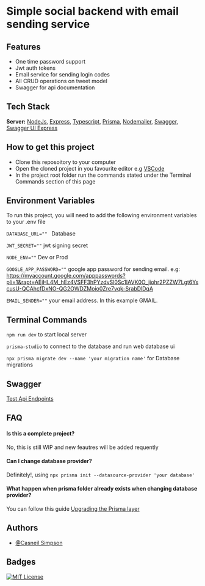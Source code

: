 # Simple social backend with email sending service

## Features
- One time password support
- Jwt auth tokens
- Email service for sending login codes
- All CRUD operations on tweet model
- Swagger for api documentation
## Tech Stack
**Server:** [NodeJs](https://nodejs.org/en), [Express](https://expressjs.com/de/), [Typescript](https://www.typescriptlang.org/docs/), [Prisma](https://www.prisma.io/), [Nodemailer](https://nodemailer.com/about/), [Swagger](https://swagger.io/), [Swagger UI Express](https://www.npmjs.com/package/swagger-ui-express)

## How to get this project
- Clone this reposoitory to your computer
- Open the cloned project in you favourite editor e.g [VSCode](https://code.visualstudio.com/)
- In the project root folder run the commands stated under the Terminal Commands section of this page

## Environment Variables

To run this project, you will need to add the following environment variables to your .env file

`DATABASE_URL="" `  Database

`JWT_SECRET=""` jwt signing secret

`NODE_ENV=""` Dev or Prod

`GOOGLE_APP_PASSWORD=""` google app password for sending email. e.g: https://myaccount.google.com/apppasswords?pli=1&rapt=AEjHL4M_hEz4VSFF3hPYzdvSl0Sc1IAVK0O_jiohr2PZZW7Lgt6YscusU-QCAhcfDxNO-QG2OWDZMoio0Zre7vqk-SrabDlDqA

`EMAIL_SENDER=""` your email address. In this example GMAIL.

## Terminal Commands
`npm run dev` to start local server

`prisma-studio` to connect to the database and run web database ui

`npx prisma migrate dev --name 'your migration name'` for Database migrations

## Swagger
[Test Api Endpoints](http://localhost:5000/api-docs)

## FAQ

#### Is this a complete project?
No, this is still WIP and new feautres will be added requently

#### Can I change database provider?
Definitely!, using `npx prisma init --datasource-provider 'your database'`

#### What happen when prisma folder already exists when changing database provider?
You can follow this guide [Upgrading the Prisma layer](https://www.prisma.io/docs/guides/upgrade-guides/upgrade-from-prisma-1/upgrading-the-prisma-layer-postgresql)

## Authors

- [@Casneil Simpson](https://www.github.com/casneil)


## Badges

[![MIT License](https://img.shields.io/badge/License-MIT-green.svg)](https://choosealicense.com/licenses/mit/)